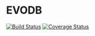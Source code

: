 # EVODB
[![Build Status](https://travis-ci.org/evodb/evodb.svg?branch=master)](https://travis-ci.org/evodb/evodb) [![Coverage Status](https://coveralls.io/repos/github/evodb/evodb/badge.svg)](https://coveralls.io/github/evodb/evodb)
